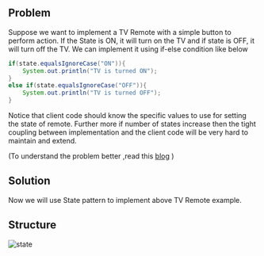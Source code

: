 ## Problem
Suppose we want to implement a TV Remote with a simple button to perform action. If the State is ON, it will turn on the TV and if state is OFF, it will turn off the TV. We can implement it using if-else condition like below
```java
if(state.equalsIgnoreCase("ON")){
    System.out.println("TV is turned ON");
}
else if(state.equalsIgnoreCase("OFF")){
    System.out.println("TV is turned OFF");
}

```
Notice that client code should know the specific values to use for setting the state of remote. Further more if number of states increase then the tight coupling between implementation and the client code will be very hard to maintain and extend.


(To understand the problem better ,read this [blog](https://marcusleeeugene.medium.com/state-design-pattern-6beeb851bbe3) )
## Solution
Now we will use State pattern to implement above TV Remote example.


## Structure
![state](https://github.com/user-attachments/assets/28fb5f8c-cce3-4850-aafc-5d783a64ea48)